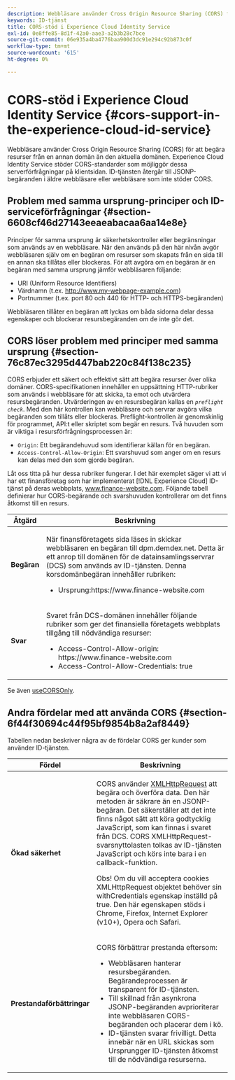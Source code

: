 ```yaml
---
description: Webbläsare använder Cross Origin Resource Sharing (CORS) för att begära resurser från en annan domän än den aktuella domänen. Experience Cloud Identity Service stöder CORS-standarder som möjliggör dessa serverförfrågningar på klientsidan. ID-tjänsten återgår till JSONP-begäranden i äldre webbläsare eller webbläsare som inte stöder CORS.
keywords: ID-tjänst
title: CORS-stöd i Experience Cloud Identity Service
exl-id: 0e8ffe85-8d1f-42a0-aae3-a2b3b28c7bce
source-git-commit: 06e935a4ba4776baa900d3dc91e294c92b873c0f
workflow-type: tm+mt
source-wordcount: '615'
ht-degree: 0%

---
```


# CORS-stöd i Experience Cloud Identity Service {#cors-support-in-the-experience-cloud-id-service}

Webbläsare använder Cross Origin Resource Sharing (CORS) för att begära resurser från en annan domän än den aktuella domänen. Experience Cloud Identity Service stöder CORS-standarder som möjliggör dessa serverförfrågningar på klientsidan. ID-tjänsten återgår till JSONP-begäranden i äldre webbläsare eller webbläsare som inte stöder CORS.

## Problem med samma ursprung-principer och ID-serviceförfrågningar {#section-6608cf46d27143eeaeabacaa6aa14e8e}

Principer för samma ursprung är säkerhetskontroller eller begränsningar som används av en webbläsare. När den används på den här nivån avgör webbläsaren själv om en begäran om resurser som skapats från en sida till en annan ska tillåtas eller blockeras. För att avgöra om en begäran är en begäran med samma ursprung jämför webbläsaren följande:

* URI (Uniform Resource Identifiers)
* Värdnamn (t.ex. http://www.my-webpage-example.com)
* Portnummer (t.ex. port 80 och 440 för HTTP- och HTTPS-begäranden)

Webbläsaren tillåter en begäran att lyckas om båda sidorna delar dessa egenskaper och blockerar resursbegäranden om de inte gör det.

## CORS löser problem med principer med samma ursprung {#section-76c87ec3295d447bab220c84f138c235}

CORS erbjuder ett säkert och effektivt sätt att begära resurser över olika domäner. CORS-specifikationen innehåller en uppsättning HTTP-rubriker som används i webbläsare för att skicka, ta emot och utvärdera resursbegäranden. Utvärderingen av en resursbegäran kallas en *`preflight check`*. Med den här kontrollen kan webbläsare och servrar avgöra vilka begäranden som tillåts eller blockeras. Preflight-kontrollen är genomskinlig för programmet, API:t eller skriptet som begär en resurs. Två huvuden som är viktiga i resursförfrågningsprocessen är:

* `Origin`: Ett begärandehuvud som identifierar källan för en begäran.
* `Access-Control-Allow-Origin`: Ett svarshuvud som anger om en resurs kan delas med den som gjorde begäran.

Låt oss titta på hur dessa rubriker fungerar. I det här exemplet säger vi att vi har ett finansföretag som har implementerat [!DNL Experience Cloud] ID-tjänst på deras webbplats, www.finance-website.com. Följande tabell definierar hur CORS-begärande och svarshuvuden kontrollerar om det finns åtkomst till en resurs.

<table id="table_B004ACF52B5A4D33B1DCF7EA77BE4E6D"> 
 <thead> 
  <tr> 
   <th colname="col1" class="entry"> Åtgärd </th> 
   <th colname="col2" class="entry"> Beskrivning </th> 
  </tr> 
 </thead>
 <tbody> 
  <tr> 
   <td colname="col1"> <p> <b>Begäran</b> </p> </td> 
   <td colname="col2"> <p>När finansföretagets sida läses in skickar webbläsaren en begäran till <span class="codeph"> dpm.demdex.net</span>. Detta är ett anrop till domänen för de datainsamlingsservrar (DCS) som används av ID-tjänsten. Denna korsdomänbegäran innehåller rubriken: </p> <p> 
     <ul class="simplelist"> 
      <li> <span class="codeph"> Ursprung:https://www.finance-website.com</span> </li> 
     </ul> </p> </td> 
  </tr> 
  <tr> 
   <td colname="col1"> <p> <b>Svar</b> </p> </td> 
   <td colname="col2"> <p>Svaret från DCS-domänen innehåller följande rubriker som ger det finansiella företagets webbplats tillgång till nödvändiga resurser: </p> <p> 
     <ul class="simplelist"> 
      <li> <span class="codeph"> Access-Control-Allow-origin: https://www.finance-website.com</span> </li> 
      <li> <span class="codeph"> Access-Control-Allow-Credentials: true</span> </li> 
     </ul> </p> </td> 
  </tr> 
 </tbody> 
</table>

Se även [useCORSOnly](../library/function-vars/use-cors-only.md#reference-8a9a143d838b48d6b23329b84b13e1fa).

## Andra fördelar med att använda CORS {#section-6f44f30694c44f95bf9854b8a2af8449}

Tabellen nedan beskriver några av de fördelar CORS ger kunder som använder ID-tjänsten.

<table id="table_AEB51A263D454F90B66E8C8D0513CF79"> 
 <thead> 
  <tr> 
   <th colname="col1" class="entry"> Fördel </th> 
   <th colname="col2" class="entry"> Beskrivning </th> 
  </tr>
 </thead>
 <tbody> 
  <tr> 
   <td colname="col1"> <p><b>Ökad säkerhet</b> </p> </td> 
   <td colname="col2"> <p>CORS använder <a href="https://developer.mozilla.org/en-US/docs/Web/API/XMLHttpRequest" format="https" scope="external"> XMLHttpRequest</a> att begära och överföra data. Den här metoden är säkrare än en JSONP-begäran. Det säkerställer att det inte finns något sätt att köra godtycklig JavaScript, som kan finnas i svaret från DCS. CORS XMLHttpRequest-svarsnyttolasten tolkas av ID-tjänsten JavaScript och körs inte bara i en callback-funktion. </p> <p> <p>Obs! Om du vill acceptera cookies <span class="codeph"> XMLHttpRequest</span> objektet behöver sin <span class="codeph"> withCredentials</span> egenskap inställd på <span class="codeph"> true</span>. Den här egenskapen stöds i Chrome, Firefox, Internet Explorer (v10+), Opera och Safari. </p> </p> </td> 
  </tr> 
  <tr> 
   <td colname="col1"> <p><b>Prestandaförbättringar</b> </p> </td> 
   <td colname="col2"> <p>CORS förbättrar prestanda eftersom: </p> 
    <ul id="ul_EC3A178003A94D70883B914050D7C464"> 
     <li id="li_F8B44352BFBB46CDBD07AE40B9F2D0EC">Webbläsaren hanterar resursbegäranden. Begärandeprocessen är transparent för ID-tjänsten. </li> 
     <li id="li_C63E43A4CAB84210AB6A39100E5864BE">Till skillnad från asynkrona JSONP-begäranden avprioriterar inte webbläsaren CORS-begäranden och placerar dem i kö. </li> 
     <li id="li_1A2A15F591B84D1BAED3CFAB391EEBEC">ID-tjänsten svarar frivilligt. Detta innebär när en URL skickas som <span class="codeph"> Ursprung</span>ger ID-tjänsten åtkomst till de nödvändiga resurserna. </li> 
    </ul> </td> 
  </tr> 
 </tbody> 
</table>
